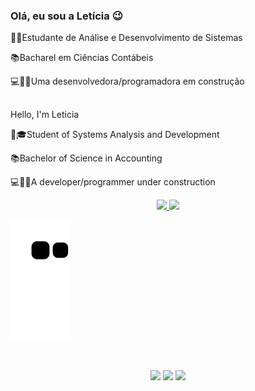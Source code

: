### Olá, eu sou a Letícia 😉

👩‍🎓Estudante de Análise e Desenvolvimento de Sistemas

📚Bacharel em Ciências Contábeis                  

💻👩🏽Uma desenvolvedora/programadora em construção


##

Hello, I'm Leticia

👩🎓Student of Systems Analysis and Development

📚Bachelor of Science in Accounting

💻👩🏽A developer/programmer under construction


<div align="center">
  <a href="github.com/letsle">
     <img height="160em" src="https://github-readme-stats.vercel.app/api?username=letsle&count_private=true&include_all_commits=true&show_icons=true&theme=dracula&hide_border=false&show_owner=true"/>
     <img height="160em" src="https://github-readme-stats.vercel.app/api/top-langs/?username=letsle&theme=dracula&hide_border=false&&layout=compact"/>
  </a>
</div>
  
 ![Snake animation](https://github.com/letsle/letsle/blob/output/github-contribution-grid-snake.svg)
 

</div>
<div align="center"> <br>
 
  <a href="https://www.linkedin.com/in/letícia-leão-47b183212/" target="_blank"><img src="https://img.shields.io/badge/-LinkedIn-%230077B5?style=for-the-badge&logo=linkedin&logoColor=white" target="_blank"></a> 
  <a href="mailto:leticiasilvaicm@gmail.com"><img src="https://img.shields.io/badge/-Gmail-%23333?style=for-the-badge&logo=gmail&logoColor=white" target="_blank"></a>
  <a href="https://www.instagram.com/leticia_msleao/" target="_blank"><img src="https://img.shields.io/badge/-Instagram-%23E4405F?style=for-the-badge&logo=instagram&logoColor=white" target="_blank"></a>


 


